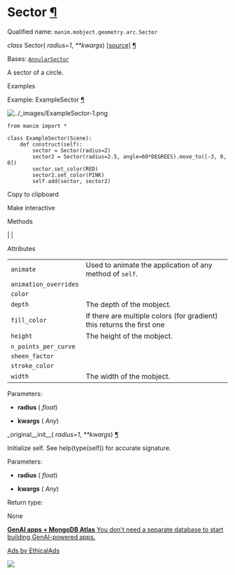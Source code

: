 # Sector [¶](https://docs.manim.community/en/stable/reference/manim.mobject.geometry.arc.Sector.html\#sector "Link to this heading")

Qualified name: `manim.mobject.geometry.arc.Sector`

_class_ Sector( _radius=1_, _\*\*kwargs_) [\[source\]](https://docs.manim.community/en/stable/_modules/manim/mobject/geometry/arc.html#Sector) [¶](https://docs.manim.community/en/stable/reference/manim.mobject.geometry.arc.Sector.html#manim.mobject.geometry.arc.Sector "Link to this definition")

Bases: [`AnnularSector`](https://docs.manim.community/en/stable/reference/manim.mobject.geometry.arc.AnnularSector.html#manim.mobject.geometry.arc.AnnularSector "manim.mobject.geometry.arc.AnnularSector")

A sector of a circle.

Examples

Example: ExampleSector [¶](https://docs.manim.community/en/stable/reference/manim.mobject.geometry.arc.Sector.html#examplesector)

![../_images/ExampleSector-1.png](https://docs.manim.community/en/stable/_images/ExampleSector-1.png)

```
from manim import *

class ExampleSector(Scene):
    def construct(self):
        sector = Sector(radius=2)
        sector2 = Sector(radius=2.5, angle=60*DEGREES).move_to([-3, 0, 0])
        sector.set_color(RED)
        sector2.set_color(PINK)
        self.add(sector, sector2)

```

Copy to clipboard

Make interactive

Methods

|
|

Attributes

|     |     |
| --- | --- |
| `animate` | Used to animate the application of any method of `self`. |
| `animation_overrides` |  |
| `color` |  |
| `depth` | The depth of the mobject. |
| `fill_color` | If there are multiple colors (for gradient) this returns the first one |
| `height` | The height of the mobject. |
| `n_points_per_curve` |  |
| `sheen_factor` |  |
| `stroke_color` |  |
| `width` | The width of the mobject. |

Parameters:

- **radius** ( _float_)

- **kwargs** ( _Any_)


\_original\_\_init\_\_( _radius=1_, _\*\*kwargs_) [¶](https://docs.manim.community/en/stable/reference/manim.mobject.geometry.arc.Sector.html#manim.mobject.geometry.arc.Sector._original__init__ "Link to this definition")

Initialize self. See help(type(self)) for accurate signature.

Parameters:

- **radius** ( _float_)

- **kwargs** ( _Any_)


Return type:

None

[**GenAI apps + MongoDB Atlas** You don't need a separate database to start building GenAI-powered apps.](https://server.ethicalads.io/proxy/click/8270/019600e7-877e-7663-abcc-a0bd223f6333/)

[Ads by EthicalAds](https://www.ethicalads.io/advertisers/?ref=ea-text)

![](https://server.ethicalads.io/proxy/view/8270/019600e7-877e-7663-abcc-a0bd223f6333/)